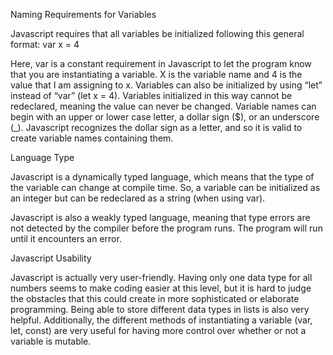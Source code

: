 Naming Requirements for Variables

Javascript requires that all variables be initialized following this general format: var x = 4

Here, var is a constant requirement in Javascript to let the program know that you are instantiating a variable. X is the variable name and 4 is the value that I am assigning to x. 
Variables can also be initialized by using “let” instead of “var” (let x = 4). Variables initialized in this way cannot be redeclared, meaning the value can never be changed. 
Variable names can begin with an upper or lower case letter, a dollar sign ($), or an underscore (_). Javascript recognizes the dollar sign as a letter, and so it is valid to create variable names containing them.

Language Type

Javascript is a dynamically typed language, which means that the type of the variable can change at compile time. So, a variable can be initialized as an integer but can be redeclared as a string (when using var). 

Javascript is also a weakly typed language, meaning that type errors are not detected by the compiler before the program runs. The program will run until it encounters an error.


Javascript Usability

Javascript is actually very user-friendly. Having only one data type for all numbers seems to make coding easier at this level, but it is hard to judge the obstacles that this could create in more sophisticated or elaborate programming. 
Being able to store different data types in lists is also very helpful. Additionally, the different methods of instantiating a variable (var, let, const) are very useful for having more control over whether or not a variable is mutable. 

